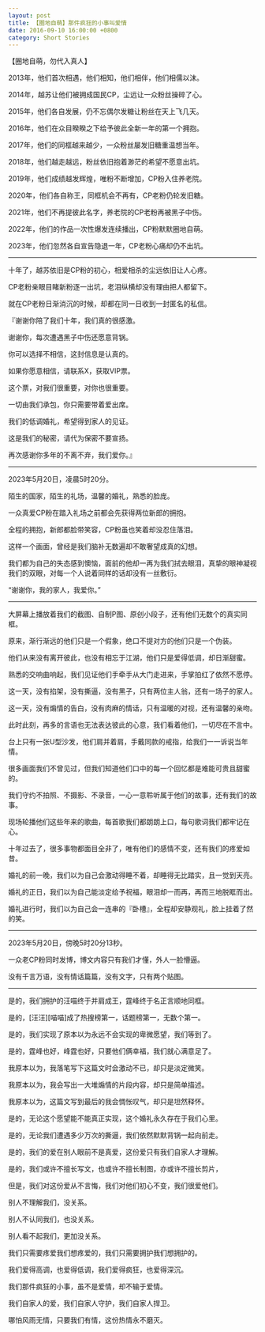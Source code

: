 ```yaml
---
layout: post
title: 【圈地自萌】那件疯狂的小事叫爱情
date: 2016-09-10 16:00:00 +0800
category: Short Stories
---
```

【圈地自萌，勿代入真人】

2013年，他们首次相遇，他们相知，他们相伴，他们相儒以沫。

2014年，越苏让他们被拥成国民CP，尘远让一众粉丝操碎了心。

2015年，他们各自发展，仍不忘偶尔发糖让粉丝在天上飞几天。

2016年，他们在众目睽睽之下给予彼此全新一年的第一个拥抱。

2017年，他们的同框越来越少，一众粉丝屡发旧糖重温想当年。

2018年，他们越走越远，粉丝依旧抱着渺茫的希望不愿意出坑。

2019年，他们成绩越发辉煌，唯粉不断增加，CP粉入住养老院。

2020年，他们各自称王，同框机会不再有，CP老粉仍轮发旧糖。

2021年，他们不再提彼此名字，养老院的CP老粉再被黑子中伤。

2022年，他们的作品一次性爆发连续播出，CP粉默默圈地自萌。

2023年，他们忽然各自宣告隐退一年，CP老粉心痛却仍不出坑。

----

十年了，越苏依旧是CP粉的初心，相爱相杀的尘远依旧让人心疼。

CP老粉亲眼目睹新粉逐一出坑，老泪纵横却没有理由把人都留下。

就在CP老粉日渐消沉的时候，却都在同一日收到一封匿名的私信。

『谢谢你陪了我们十年，我们真的很感激。

谢谢你，每次遭遇黑子中伤还愿意背锅。

你可以选择不相信，这封信息是认真的。

如果你愿意相信，请联系X，获取VIP票。

这个票，对我们很重要，对你也很重要。

一切由我们承包，你只需要带着爱出席。

我们的低调婚礼，希望得到家人的见证。

这是我们的秘密，请代为保密不要宣扬。

再次感谢你多年的不离不弃，我们爱你。』

----

2023年5月20日，凌晨5时20分。

陌生的国家，陌生的礼场，温馨的婚礼，熟悉的脸庞。

一众真爱CP粉在踏入礼场之前都会先获得两位新郎的拥抱。

全程的拥抱，新郎都脸带笑容，CP粉虽也笑着却没忍住落泪。

这样一个画面，曾经是我们脑补无数遍却不敢奢望成真的幻想。

我们都为自己的失态感到懊恼，面前的他却一再为我们拭去眼泪，真挚的眼神凝视我们的双眼，对每一个人说着同样的话却没有一丝敷衍。

“谢谢你，我的家人，我爱你。”

----

大屏幕上播放着我们的截图、自制P图、原创小段子，还有他们无数个的真实同框。

原来，渐行渐远的他们只是一个假象，绝口不提对方的他们只是一个伪装。

他们从来没有离开彼此，也没有相忘于江湖，他们只是爱得低调，却日渐甜蜜。

熟悉的交响曲响起，我们见证他们手牵手从大门走进来，手掌拍红了依然不愿停。

这一天，没有掐架，没有撕逼，没有黑子，只有两位主人翁，还有一场子的家人。

这一天，没有煽情的告白，没有肉麻的情话，只有温暖的对视，还有温馨的亲吻。

此时此刻，再多的言语也无法表达彼此的心意，我们看着他们，一切尽在不言中。

台上只有一张U型沙发，他们肩并着肩，手戴同款的戒指，给我们一一诉说当年情。

很多画面我们不曾见过，但我们知道他们口中的每一个回忆都是难能可贵且甜蜜的。

我们守约不拍照、不摄影、不录音，一心一意聆听属于他们的故事，还有我们的故事。

现场轮播他们这些年来的歌曲，每首歌我们都朗朗上口，每句歌词我们都牢记在心。

十年过去了，很多事物都面目全非了，唯有他们的感情不变，还有我们的疼爱如昔。

婚礼的前一晚，我们以为自己会激动得睡不着，却睡得无比踏实，且一觉到天亮。

婚礼的正日，我们以为自己能淡定给予祝福，眼泪却一而再，再而三地脱眶而出。

婚礼进行时，我们以为自己会一连串的『卧槽』，全程却安静观礼，脸上挂着了然的笑。

----

2023年5月20日，傍晚5时20分13秒。

一众老CP粉同时发博，博文内容只有我们才懂，外人一脸懵逼。

没有千言万语，没有情话篇篇，没有文字，只有两个贴图。

----

是的，我们拥护的汪喵终于并肩成王，霆峰终于名正言顺地同框。

是的，\[汪汪\]\[喵喵\]成了热搜榜第一，话题榜第一，无数个第一。

是的，我们实现了原本以为永远不会实现的卑微愿望，我们等到了。

是的，霆峰也好，峰霆也好，只要他们俩幸福，我们就心满意足了。

我原本以为，我落笔写下这篇文时会激动不已，却只是淡定微笑。

我原本以为，我会写出一大堆煽情的片段内容，却只是简单描述。

我原本以为，这篇文写到最后的我会惆怅叹气，却只是坦然释怀。

是的，无论这个愿望能不能真正实现，这个婚礼永久存在于我们心里。

是的，无论我们遭遇多少万次的撕逼，我们依然默默背锅一起向前走。

是的，我们的爱在别人眼前不是真爱，这份爱只有我们自家人才理解。

是的，我们或许不擅长写文，也或许不擅长制图，亦或许不擅长剪片，

但是，我们对这份爱从不言悔，我们对他们初心不变，我们很爱他们。

别人不理解我们，没关系。

别人不认同我们，也没关系。

别人看不起我们，更加没关系。

我们只需要疼爱我们想疼爱的，我们只需要拥护我们想拥护的。

我们爱得高调，也爱得低调，我们爱得疯狂，也爱得深沉。

我们那件疯狂的小事，虽不是爱情，却不输于爱情。

我们自家人的爱，我们自家人守护，我们自家人捍卫。

哪怕风雨无情，只要我们有情，这份热情永不磨灭。